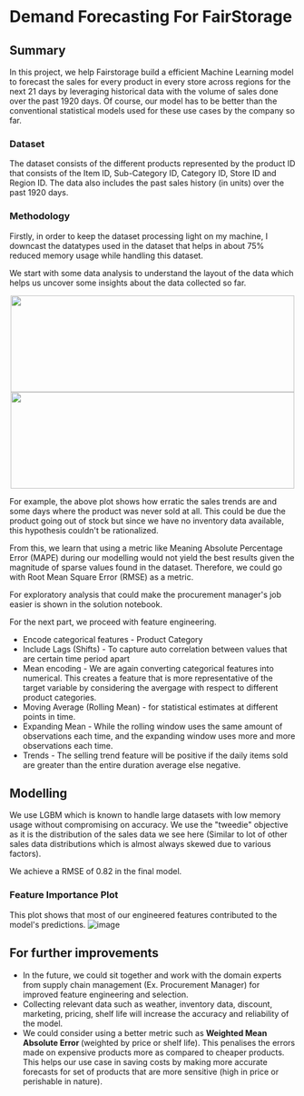 # Demand Forecasting For FairStorage 

## Summary

In this project, we help Fairstorage build a efficient Machine Learning model to forecast the sales for every product in every store across regions for the next 21 days by leveraging historical data with the volume of sales done over the past 1920 days. Of course, our model has to be better than the conventional statistical models used for these use cases by the company so far. 


### Dataset 

The dataset consists of the different products represented by the product ID that consists of the Item ID, Sub-Category ID, Category ID, Store ID and Region ID. The data also includes the past sales history (in units) over the past 1920 days. 


### Methodology 

Firstly, in order to keep the dataset processing light on my machine, I downcast the datatypes used in the dataset that helps in about 75% reduced memory usage while handling this dataset.

We start with some data analysis to understand the layout of the data which helps us uncover some insights about the data collected so far. 

<p align="center">
<img src = https://user-images.githubusercontent.com/42509638/204121294-a8d34571-b842-49b7-bf8f-7f52d60dd93e.png width = 500  height= 170 >
<img src = https://user-images.githubusercontent.com/42509638/204121283-062d3e19-8796-485a-88b0-a9bf5b3ef7e3.png width = 500  height= 170>
</p>

For example, the above plot shows how erratic the sales trends are and some days where the product was never sold at all. This could be due the product going out of stock but since we have no inventory data available, this hypothesis couldn't be rationalized.

From this, we learn that using a metric like Meaning Absolute Percentage Error (MAPE) during our modelling would not yield the best results given the magnitude of sparse values found in the dataset. Therefore, we could go with Root Mean Square Error (RMSE) as a metric. 

For exploratory analysis that could make the procurement manager's job easier is shown in the solution notebook.

For the next part, we proceed with feature engineering. 
- Encode categorical features - Product Category
- Include Lags (Shifts) - To capture auto correlation between values that are certain time period apart
- Mean encoding - We are again converting categorical features into numerical. This creates a feature that is more representative of the target variable by considering the avergage with respect to different product categories.
- Moving Average (Rolling Mean) - for statistical estimates at different points in time. 
- Expanding Mean - While the rolling window uses the same amount of observations each time, and the expanding window uses more and more observations each time.
- Trends - The selling trend feature will be positive if the daily items sold are greater than the entire duration average else negative.


## Modelling

We use LGBM which is known to handle large datasets with low memory usage without compromising on accuracy. We use the "tweedie" objective as it is the distribution of the sales data we see here (Similar to lot of other sales data distributions which is almost always skewed due to various factors). 

We achieve a RMSE of 0.82 in the final model. 

### Feature Importance Plot 
This plot shows that most of our engineered features contributed to the model's predictions. 
![image](https://user-images.githubusercontent.com/42509638/204121848-0542d450-acf5-4752-9276-b3afa596a983.png)


## For further improvements

- In the future, we could sit together and work with the domain experts from supply chain management (Ex. Procurement Manager) for improved feature engineering and selection. 
- Collecting relevant data such as weather, inventory data, discount, marketing, pricing, shelf life will increase the accuracy and reliability of the model.
- We could consider using a better metric such as <b> Weighted Mean Absolute Error </b> (weighted by price or shelf life). This penalises the errors made on expensive products more as compared to cheaper products. This helps our use case in saving costs by making more accurate forecasts for set of products that are more sensitive (high in price or perishable in nature). 

